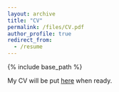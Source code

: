 ```yaml
---
layout: archive
title: "CV"
permalink: /files/CV.pdf
author_profile: true
redirect_from:
  - /resume
---
```


{% include base_path %}

My CV will be put [here](https://wang-kewei.github.io/files/CV.pdf) when ready.
